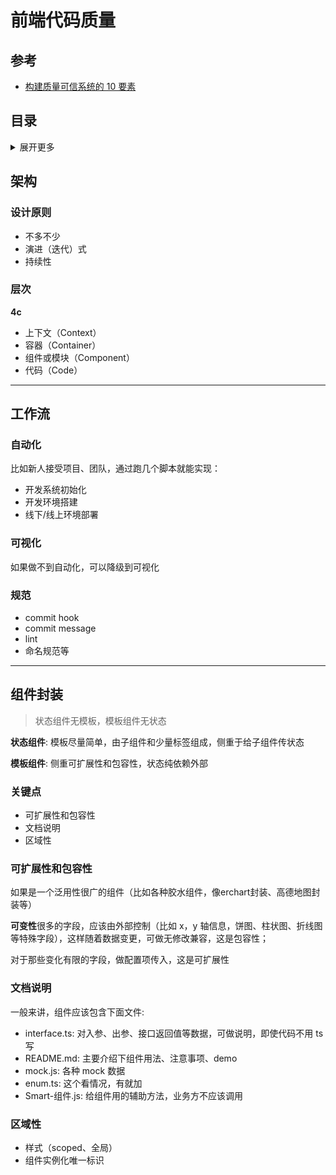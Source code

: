 # 前端代码质量

## 参考
- [构建质量可信系统的 10 要素
](https://zhuanlan.zhihu.com/p/86097675)

## 目录
<details>
<summary>展开更多</summary>

* [`架构`](#架构)
* [`工作流`](#工作流)
* [`组件封装`](#组件封装)

</details>

## 架构

### 设计原则
- 不多不少
- 演进（迭代）式
- 持续性

### 层次

**4c**

- 上下文（Context）
- 容器（Container）
- 组件或模块（Component）
- 代码（Code）

---

## 工作流

### 自动化
比如新人接受项目、团队，通过跑几个脚本就能实现：

- 开发系统初始化
- 开发环境搭建
- 线下/线上环境部署

### 可视化
如果做不到自动化，可以降级到可视化

### 规范
- commit hook
- commit message
- lint
- 命名规范等

---

## 组件封装
> 状态组件无模板，模板组件无状态

**状态组件**: 模板尽量简单，由子组件和少量标签组成，侧重于给子组件传状态

**模板组件**: 侧重可扩展性和包容性，状态纯依赖外部

### 关键点
- 可扩展性和包容性
- 文档说明
- 区域性

### 可扩展性和包容性
如果是一个泛用性很广的组件（比如各种胶水组件，像erchart封装、高德地图封装等）

**可变性**很多的字段，应该由外部控制（比如 x，y 轴信息，饼图、柱状图、折线图等特殊字段），这样随着数据变更，可做无修改兼容，这是包容性；

对于那些变化有限的字段，做配置项传入，这是可扩展性

### 文档说明
一般来讲，组件应该包含下面文件:
- interface.ts: 对入参、出参、接口返回值等数据，可做说明，即使代码不用 ts 写
- README.md: 主要介绍下组件用法、注意事项、demo
- mock.js: 各种 mock 数据
- enum.ts: 这个看情况，有就加
- Smart-组件.js: 给组件用的辅助方法，业务方不应该调用

### 区域性
- 样式（scoped、全局）
- 组件实例化唯一标识
